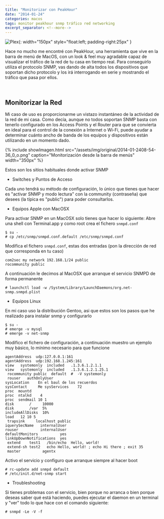 ```yaml
---
title: "Monitorizar con PeakHour"
date: "2014-01-24"
categories: macos
tags: monitor peakhour snmp tráfico red networking
excerpt_separator: <!--more-->
---
```


![Plex](/assets/img/posts/logo-peakhour.png){: width="150px" style="float:left; padding-right:25px" } 

Hace no mucho me encontré con PeakHour, una herramienta que vive en la barra de menú de MacOS, con un look & feel muy agradable capaz de visualizar el tráfico de la red de tu casa en tiempo real. Para conseguirlo utiliza el protocolo SNMP, vas dando de alta todos los dispositivos que soportan dicho protocolo y los irá interrogando en serie y mostrando el tráfico que pasa por ellos.

<br clear="left"/>
<!--more-->

## Monitorizar la Red

Mi caso de uso es proporcionarme un vistazo instantáneo de la actividad de la red de mi casa. Como decía, aunque no todos soportan SNMP basta con tenerlo configurado en los Access Points y el Router para que se convierta en ideal para el control de la conexión a Internet o Wi-Fi, puede ayudar a determinar cuánto ancho de banda de los equipos y dispositivos están utilizando en un momento dado. 

{% include showImagen.html
    src="/assets/img/original/2014-01-2408-54-36_0_o.png"
    caption="Monitorización desde la barra de menús"
    width="350px"
    %}

Estos son los sitios habituales donde activar SNMP

* Switches y Puntos de Acceso

Cada uno tendrá su método de configuración, lo único que tienes que hacer es "activar SNMP y modo lectura" con la community (contraseña) que desees (la típica es "public") para poder consultarlos.

* Equipos Apple con MacOSX

Para activar SNMP en un MacOSX solo tienes que hacer lo siguiente: Abre una shell con Terminal.app y como root crea el fichero `snmpd.conf`

```console
$ su - 
# cp /etc/snmp/snmpd.conf.default /etc/snmp/snmpd.conf
```

Modifica el fichero  `snmpd.conf`, estas dos entradas (pon la dirección de red que corresponda en tu caso)

```config
com2sec my network 192.168.1/24 public
rocommunity public
```

A continuación le decimos al MacOSX que arranque el servicio SNMPD de forma permanente

```console
# launchctl load -w /System/Library/LaunchDaemons/org.net-snmp.snmpd.plist
```

* Equipos Linux

En mi caso uso la distribución Gentoo, asi que estos son los pasos que he realizado para instalar snmp y configurarlo

```console
$ su - 
# emerge -v mysql
# emerge -v net-snmp
``` 

Modifico el fichero de configuración, a continuación muestro un ejemplo muy básico, lo mínimo necesario para que funcione

```config
agentAddress  udp:127.0.0.1:161
agentAddress  udp:192.168.1.245:161
view   systemonly  included   .1.3.6.1.2.1.1
view   systemonly  included   .1.3.6.1.2.1.25.1
 rocommunity public  default  #  -V systemonly
 rouser   authOnlyUser
sysLocation    En el baul de los recuerdos
sysContact     Me sysServices    72
proc  mountd
proc  ntalkd    4
proc  sendmail 10 1
disk       /     10000
disk       /var  5%
includeAllDisks  10%
load   12 10 5
 trapsink     localhost public
iquerySecName   internalUser
rouser          internalUser
defaultMonitors          yes
linkUpDownNotifications  yes
 extend    test1   /bin/echo  Hello, world!
 extend-sh test2   echo Hello, world! ; echo Hi there ; exit 35
 master          agentx 
```

Activo el servicio y configuro que arranque siempre al hacer boot

```console
# rc-update add snmpd default
# /etc/init.d/net-snmp start
``` 

* Troubleshooting

Si tienes problemas con el servicio, bien porque no arranca o bien porque deseas saber qué está haciendo, puedes ejecutar el daemon en un terminal y "ver" todo lo que hace con el comando siguiente:

```console
# snmpd -Le -V -f
```
